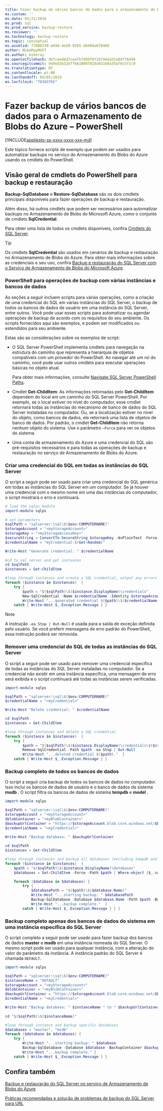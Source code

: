 ```yaml
---
title: Fazer backup de vários bancos de dados para o armazenamento de Blobs do Azure – PowerShell | Microsoft Docs
ms.custom: ''
ms.date: 05/21/2016
ms.prod: sql
ms.prod_service: backup-restore
ms.reviewer: ''
ms.technology: backup-restore
ms.topic: conceptual
ms.assetid: f7008339-e69d-4e20-9265-d649da670460
author: MikeRayMSFT
ms.author: mikeray
ms.openlocfilehash: dbfcee4bd7ceafb7d09f9719744e5d1e89776499
ms.sourcegitcommit: 949e55b32eff6610087819a93160a35af0c5f1c9
ms.translationtype: HT
ms.contentlocale: pt-BR
ms.lasthandoff: 09/05/2019
ms.locfileid: "70383765"
---
```

# <a name="back-up-multiple-databases-to-azure-blob-storage---powershell"></a>Fazer backup de vários bancos de dados para o Armazenamento de Blobs do Azure – PowerShell

[!INCLUDE[appliesto-ss-xxxx-xxxx-xxx-md](../../includes/appliesto-ss-xxxx-xxxx-xxx-md.md)]

Este tópico fornece scripts de exemplo que podem ser usados para automatizar backups no serviço do Armazenamento do Blobs do Azure usando os cmdlets do PowerShell.  
  
## <a name="overview-of-powershell-cmdlets-for-backup-and-restore"></a>Visão geral de cmdlets do PowerShell para backup e restauração

**Backup-SqlDatabase** e **Restore-SqlDatabase** são os dois cmdlets principais disponíveis para fazer operações de backup e restauração.

Além disso, há outros cmdlets que podem ser necessários para automatizar backups no Armazenamento de Blobs do Microsoft Azure, como o conjunto de cmdlets **SqlCredential**.

Para obter uma lista de todos os cmdlets disponíveis, confira [Cmdlets do SQL Server](/powershell/module/sqlserver).
  
> [!TIP]  
> Os cmdlets **SqlCredential** são usados em cenários de backup e restauração no Armazenamento de Blobs do Azure. Para obter mais informações sobre as credenciais e seu uso, confira [Backup e restauração do SQL Server com o Serviço de Armazenamento de Blobs do Microsoft Azure](../../relational-databases/backup-restore/sql-server-backup-and-restore-with-microsoft-azure-blob-storage-service.md).
  
### <a name="powershell-for-multi-database-multi-instance-backup-operations"></a>PowerShell para operações de backup com várias instâncias e bancos de dados

As seções a seguir incluem scripts para várias operações, como a criação de uma credencial do SQL em várias instâncias do SQL Server, o backup de todos os bancos de dados de usuário em uma instância do SQL Server, entre outros. Você pode usar esses scripts para automatizar ou agendar operações de backup de acordo com os requisitos do seu ambiente. Os scripts fornecidos aqui são exemplos, e podem ser modificados ou estendidos para seu ambiente.  
  
Estas são as considerações sobre os exemplos de script:  
  
- O SQL Server PowerShell implementa cmdlets para navegação na estrutura do caminho que representa a hierarquia de objetos compatíveis com um provedor do PowerShell. Ao navegar até um nó do caminho, você pode usar outros cmdlets para executar operações básicas no objeto atual.

  Para obter mais informações, consulte [Navigate SQL Server PowerShell Paths](../../relational-databases/scripting/navigate-sql-server-powershell-paths.md).

- Cmdlet **Get-ChildItem**: As informações retornadas pelo **Get-ChildItem** dependem do local em um caminho do SQL Server PowerShell. Por exemplo, se o local estiver no nível do computador, esse cmdlet retornará todas as instâncias do mecanismo de banco de dados do SQL Server instaladas no computador. Ou, se a localização estiver no nível do objeto, como bancos de dados, ele retornará uma lista de objetos de banco de dados. Por padrão, o cmdlet **Get-ChildItem** não retorna nenhum objeto do sistema. Use o parâmetro `–Force` para ver os objetos do sistema.

- Uma conta de armazenamento do Azure e uma credencial do SQL são pré-requisitos necessários e para todas as operações de backup e restauração no serviço de Armazenamento de Blobs do Azure.
  
### <a name="create-a-sql-credential-on-all-instances-of-sql-server"></a>Criar uma credencial do SQL em todas as instâncias do SQL Server

O script a seguir pode ser usado para criar uma credencial do SQL genérica em todas as instâncias do SQL Server em um computador. Se já houver uma credencial com o mesmo nome em uma das instâncias do computador, o script mostrará o erro e continuará.  
  
```powershell
# load the sqlps module
import-module sqlps  
  
# set parameters
$sqlPath = "sqlserver:\sql\$($env:COMPUTERNAME)"
$storageAccount = "<myStorageAccount>"  
$storageKey = "<myStorageAccessKey>"  
$secureString = ConvertTo-SecureString $storageKey -AsPlainText -Force  
$credentialName = "myCredential-$(Get-Random)"

Write-Host "Generate credential: " $credentialName
  
#cd to sql server and get instances  
cd $sqlPath
$instances = Get-ChildItem

#loop through instances and create a SQL credential, output any errors
foreach ($instance in $instances)  {
    try {
        $path = "$($sqlPath)\$($instance.DisplayName)\credentials"
        New-SqlCredential -Name $credentialName -Identity $storageAccount -Secret $secureString -Path $path -ea Stop | Out-Null
        Write-Host "...generated credential $($path)\$($credentialName)."  }
    catch { Write-Host $_.Exception.Message } }
```

> [!NOTE]
> A instrução `-ea Stop | Out-Null` é usada para a saída de exceção definida pelo usuário. Se você preferir mensagens de erro padrão do PowerShell, essa instrução poderá ser removida. 

### <a name="remove-a-sql-credential-from-all-instances-of-sql-server"></a>Remover uma credencial do SQL de todas as instâncias do SQL Server

O script a seguir pode ser usado para remover uma credencial específica de todas as instâncias do SQL Server instaladas no computador. Se a credencial não existir em uma instância específica, uma mensagem de erro será exibida e o script continuará até todas as instâncias serem verificadas.  
  
```powershell
import-module sqlps

$sqlPath = "sqlserver:\sql\$($env:COMPUTERNAME)"
$credentialName = "<myCredential>"

Write-Host "Delete credential: " $credentialName

cd $sqlPath
$instances = Get-ChildItem

#loop through instances and delete a SQL credential
foreach ($instance in $instances)  {
    try {
        $path = "$($sqlPath)\$($instance.DisplayName)\credentials\$($credentialName)"
        Remove-SqlCredential -Path $path -ea Stop | Out-Null
        Write-Host "...deleted credential $($path)."  }
    catch { Write-Host $_.Exception.Message } }
```  
  
### <a name="full-backup-for-all-databases"></a>Backup completo de todos os bancos de dados

O script a seguir cria backup de todos os bancos de dados no computador. Isso inclui os bancos de dados de usuário e o banco de dados de sistema **msdb** . O script filtra os bancos de dados de sistema **tempdb** e **model** .  
  
```powershell
import-module sqlps  

$sqlPath = "sqlserver:\sql\$($env:COMPUTERNAME)"
$storageAccount = "<myStorageAccount>"  
$blobContainer = "<myBlobContainer>"  
$backupUrlContainer = "https://$storageAccount.blob.core.windows.net/$blobContainer/"  
$credentialName = "<myCredential>"

Write-Host "Backup database: " $backupUrlContainer
  
cd $sqlPath
$instances = Get-ChildItem

#loop through instances and backup all databases (excluding tempdb and model)
foreach ($instance in $instances)  {
    $path = "$($sqlPath)\$($instance.DisplayName)\databases"
    $databases = Get-ChildItem -Force -Path $path | Where-object {$_.name -ne "tempdb" -and $_.name -ne "model"}

    foreach ($database in $databases) {
        try {
            $databasePath = "$($path)\$($database.Name)"
            Write-Host "...starting backup: " $databasePath
            Backup-SqlDatabase -Database $database.Name -Path $path -BackupContainer $backupUrlContainer -SqlCredential $credentialName -Compression On
            Write-Host "...backup complete."  }
        catch { Write-Host $_.Exception.Message } } }
```  
  
### <a name="full-backup-for-system-databases-only-on-a-specific-instance-of-sql-server"></a>Backup completo apenas dos bancos de dados do sistema em uma instância específica do SQL Server

O script completo a seguir pode ser usado para fazer backup dos bancos de dados **master** e **msdb** em uma instância nomeada do SQL Server. O mesmo script pode ser usado para qualquer instância, com a alteração do valor do parâmetro da instância. A instância padrão do SQL Server é chamada `DEFAULT`.
  
```powershell
import-module sqlps  

$sqlPath = "sqlserver:\sql\$($env:COMPUTERNAME)"
$instanceName = "DEFAULT"
$storageAccount = "<myStorageAccount>"  
$blobContainer = "<myBlobContainer>"  
$backupUrlContainer = "https://$storageAccount.blob.core.windows.net/$blobContainer/"  
$credentialName = "<myCredential>"

Write-Host "Backup database: " $instanceName " to " $backupUrlContainer
  
cd "$($sqlPath)\$($instanceName)"

#loop through instance and backup specific databases
$databases = "master", "msdb"  
foreach ($database in $databases) {
    try {
        Write-Host "...starting backup: " $database
        Backup-SqlDatabase -Database $database -BackupContainer $backupUrlContainer -SqlCredential $credentialName -Compression On
        Write-Host "...backup complete." }
    catch { Write-Host $_.Exception.Message } }
```  
  
## <a name="see-also"></a>Confira também

[Backup e restauração do SQL Server no serviço de Armazenamento de Blobs do Azure](../../relational-databases/backup-restore/sql-server-backup-and-restore-with-microsoft-azure-blob-storage-service.md)

[Práticas recomendadas e solução de problemas de backup do SQL Server para URL](../../relational-databases/backup-restore/sql-server-backup-to-url-best-practices-and-troubleshooting.md)
